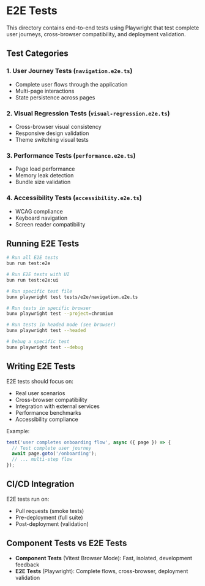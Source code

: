# E2E Tests

This directory contains end-to-end tests using Playwright that test complete user journeys, cross-browser compatibility, and deployment validation.

## Test Categories

### 1. User Journey Tests (`navigation.e2e.ts`)
- Complete user flows through the application
- Multi-page interactions
- State persistence across pages

### 2. Visual Regression Tests (`visual-regression.e2e.ts`)
- Cross-browser visual consistency
- Responsive design validation
- Theme switching visual tests

### 3. Performance Tests (`performance.e2e.ts`)
- Page load performance
- Memory leak detection
- Bundle size validation

### 4. Accessibility Tests (`accessibility.e2e.ts`)
- WCAG compliance
- Keyboard navigation
- Screen reader compatibility

## Running E2E Tests

```bash
# Run all E2E tests
bun run test:e2e

# Run E2E tests with UI
bun run test:e2e:ui

# Run specific test file
bunx playwright test tests/e2e/navigation.e2e.ts

# Run tests in specific browser
bunx playwright test --project=chromium

# Run tests in headed mode (see browser)
bunx playwright test --headed

# Debug a specific test
bunx playwright test --debug
```

## Writing E2E Tests

E2E tests should focus on:
- Real user scenarios
- Cross-browser compatibility
- Integration with external services
- Performance benchmarks
- Accessibility compliance

Example:
```typescript
test('user completes onboarding flow', async ({ page }) => {
  // Test complete user journey
  await page.goto('/onboarding');
  // ... multi-step flow
});
```

## CI/CD Integration

E2E tests run on:
- Pull requests (smoke tests)
- Pre-deployment (full suite)
- Post-deployment (validation)

## Component Tests vs E2E Tests

- **Component Tests** (Vitest Browser Mode): Fast, isolated, development feedback
- **E2E Tests** (Playwright): Complete flows, cross-browser, deployment validation